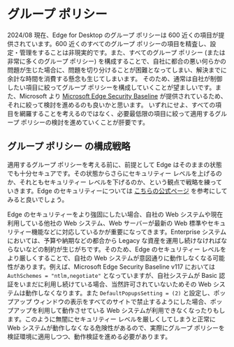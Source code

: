 # グループ ポリシー

2024/08 現在、Edge for Desktop のグループ ポリシーは 600 近くの項目が提供されています。600 近くのすべてのグループ ポリシーの項目を精査し、設定・管理をすることは非現実的です。また、すべてのグループ ポリシー (または非常に多くのグループ ポリシー) を構成することで、自社に都合の悪い何らかの問題が生じた場合に、問題を切り分けることが困難となってしまい、解決までに余計な時間を消費する懸念も生じてしまいます。
そのため、通常は自社が制御したい項目に絞ってグループ ポリシーを構成していくことが望ましいです。また、Microsoft より [Microsoft Edge Security Baseline](https://techcommunity.microsoft.com/t5/microsoft-security-baselines/bg-p/Microsoft-Security-Baselines) が提供されているため、それに絞って検討を進めるのも良いかと思います。
いずれにせよ、すべての項目を網羅することを考えるのではなく、必要最低限の項目に絞って適用するグループ ポリシーの検討を進めていくことが肝要です。


## グループ ポリシー の構成戦略

適用するグループ ポリシーを考える前に、前提として Edge はそのままの状態でも十分セキュアです。その状態からさらにセキュリティー レベルを上げるのか、それともセキュリティー レベルを下げるのか、という観点で戦略を練っていきます。Edge のセキュリティーについては [こちらの公式ページ](https://learn.microsoft.com/ja-jp/deployedge/ms-edge-security-for-business) を参考にしてみると良いでしょう。

Edge のセキュリティーをより強固にしたい場合、自社の Web システムや現在利用している他社の Web システム、Web サーバーが最新の Web 標準やセキュリティー機能などに対応しているかが重要になってきます。Enterprise システムにおいては、予算や納期などの都合から Legacy な資産を運用し続けなければならないなどの制約が生じがちです。そのため、Edge のセキュリティー レベルをより厳しくすることで、自社の Web システムが意図通りに動作しなくなる可能性があります。例えば、Microsoft Edge Security Baseline v117 においては `AuthSchemes = "ntlm,negotiate"` となっていますが、自社システムが Basic 認証をいまだに利用し続けている場合、当然許可されていないためその Web システムは動作しなくなります。また `DefaultPopupsSetting = (2)` と設定し、ポップアップ ウィンドウの表示をすべてのサイトで禁止するようにした場合、ポップアップを利用して動作させている Web システムが利用できなくなったりもします。このように無闇にセキュリティー レベルを厳しくしてしまうと正常に Web システムが動作しなくなる危険性があるので、実際にグループ ポリシーを検証環境に適用しつつ、動作検証を進める必要があります。


## 